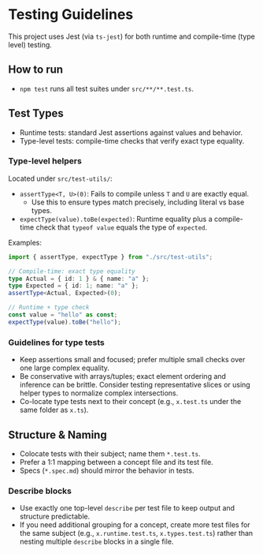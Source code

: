 # Testing Guidelines

This project uses Jest (via `ts-jest`) for both runtime and compile-time (type
level) testing.

## How to run

- `npm test` runs all test suites under `src/**/**.test.ts`.

## Test Types

- Runtime tests: standard Jest assertions against values and behavior.
- Type-level tests: compile-time checks that verify exact type equality.

### Type-level helpers

Located under `src/test-utils/`:

- `assertType<T, U>(0)`: Fails to compile unless `T` and `U` are exactly equal.
  - Use this to ensure types match precisely, including literal vs base types.
- `expectType(value).toBe(expected)`: Runtime equality plus a compile-time check
  that `typeof value` equals the type of `expected`.

Examples:

```ts
import { assertType, expectType } from "./src/test-utils";

// Compile-time: exact type equality
type Actual = { id: 1 } & { name: "a" };
type Expected = { id: 1; name: "a" };
assertType<Actual, Expected>(0);

// Runtime + type check
const value = "hello" as const;
expectType(value).toBe("hello");
```

### Guidelines for type tests

- Keep assertions small and focused; prefer multiple small checks over one large
  complex equality.
- Be conservative with arrays/tuples; exact element ordering and inference can
  be brittle. Consider testing representative slices or using helper types to
  normalize complex intersections.
- Co-locate type tests next to their concept (e.g., `x.test.ts` under the same
  folder as `x.ts`).

## Structure & Naming

- Colocate tests with their subject; name them `*.test.ts`.
- Prefer a 1:1 mapping between a concept file and its test file.
- Specs (`*.spec.md`) should mirror the behavior in tests.

### Describe blocks

- Use exactly one top-level `describe` per test file to keep output and
  structure predictable.
- If you need additional grouping for a concept, create more test files for the
  same subject (e.g., `x.runtime.test.ts`, `x.types.test.ts`) rather than
  nesting multiple `describe` blocks in a single file.
